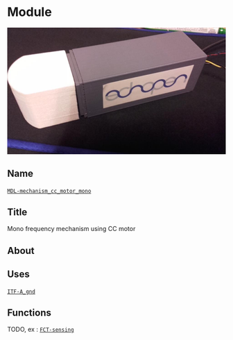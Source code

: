 # Module
![](viewme.jpg)

## Name
[`MDL-mechanism_cc_motor_mono`]()

## Title
Mono frequency mechanism using CC motor

## About

## Uses
[`ITF-A_gnd`](../../interfaces/ITF-A_gnd)

## Functions
TODO, ex : [`FCT-sensing`](../../functions/FCT-sensing)
